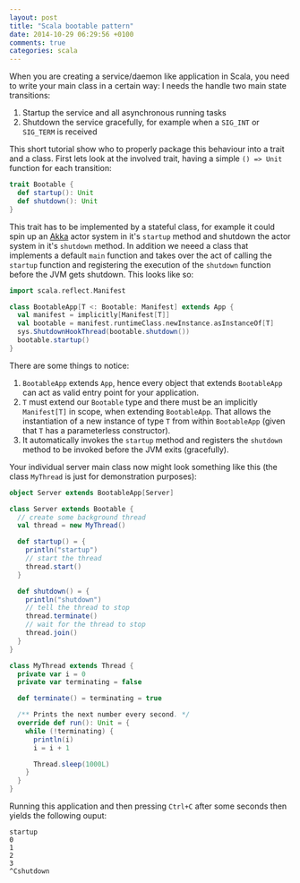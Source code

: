 ```yaml
---
layout: post
title: "Scala bootable pattern"
date: 2014-10-29 06:29:56 +0100
comments: true
categories: scala
---
```


When you are creating a service/daemon like application in Scala, you need to write your main class in a certain way: I needs the handle two main state transitions:

1. Startup the service and all asynchronous running tasks
2. Shutdown the service gracefully, for example when a `SIG_INT` or `SIG_TERM` is received

This short tutorial show who to properly package this behaviour into a trait and a class. First lets look at the involved trait, having a simple `() => Unit` function for each transition:

``` scala Bootable.scala
trait Bootable {
  def startup(): Unit
  def shutdown(): Unit
}
```

This trait has to be implemented by a stateful class, for example it could spin up an [Akka](http://akka.io/) actor system in it's `startup` method and shutdown the actor system in it's `shutdown` method. In addition we neeed a class that implements a default `main` function and takes over the act of calling the `startup` function and registering the execution of the `shutdown` function before the JVM gets shutdown. This looks like so:

``` scala BootableApp.scala
import scala.reflect.Manifest

class BootableApp[T <: Bootable: Manifest] extends App {
  val manifest = implicitly[Manifest[T]]
  val bootable = manifest.runtimeClass.newInstance.asInstanceOf[T]
  sys.ShutdownHookThread(bootable.shutdown())
  bootable.startup()
}
```

There are some things to notice:

1. `BootableApp` extends `App`, hence every object that extends `BootableApp` can act as valid entry point for your application.
2. `T` must extend our `Bootable` type and there must be an implicitly `Manifest[T]` in scope, when extending `BootableApp`. That allows the instantiation of a new instance of type `T` from within `BootableApp` (given that `T` has a parameterless constructor).
3. It automatically invokes the `startup` method and registers the `shutdown` method to be invoked before the JVM exits (gracefully).

Your individual server main class now might look something like this (the class `MyThread` is just for demonstration purposes):

``` scala Server.scala
object Server extends BootableApp[Server]

class Server extends Bootable {
  // create some background thread
  val thread = new MyThread()

  def startup() = {
    println("startup")
    // start the thread
    thread.start()
  }

  def shutdown() = {
    println("shutdown")
    // tell the thread to stop
    thread.terminate()
    // wait for the thread to stop
    thread.join()
  }
}

class MyThread extends Thread {
  private var i = 0
  private var terminating = false

  def terminate() = terminating = true

  /** Prints the next number every second. */
  override def run(): Unit = {
    while (!terminating) {
      println(i)
      i = i + 1

      Thread.sleep(1000L)
    }
  }
}
```

Running this application and then pressing `Ctrl+C` after some seconds then yields the following ouput:

``` plain
startup
0
1
2
3
^Cshutdown
```
